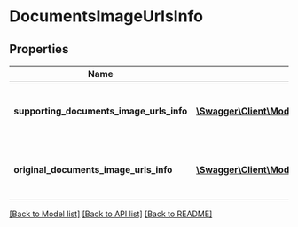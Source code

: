 # DocumentsImageUrlsInfo

## Properties
Name | Type | Description | Notes
------------ | ------------- | ------------- | -------------
**supporting_documents_image_urls_info** | [**\Swagger\Client\Model\DocumentImageUrlsInfo[]**](DocumentImageUrlsInfo.md) | A list of supporting document image URLs info. | [optional] 
**original_documents_image_urls_info** | [**\Swagger\Client\Model\DocumentImageUrlsInfo[]**](DocumentImageUrlsInfo.md) | A list of original document image URLs info. | [optional] 

[[Back to Model list]](../README.md#documentation-for-models) [[Back to API list]](../README.md#documentation-for-api-endpoints) [[Back to README]](../README.md)


